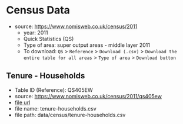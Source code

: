 # Census Data

- source: https://www.nomisweb.co.uk/census/2011
    - year: 2011
    - Quick Statistics (QS)
    - Type of area: super output areas - middle layer 2011
    - To download: `QS` > `Reference` > `Download (.csv)` > `Download the entire table for all areas` > `Type of area` > `Download button`

## Tenure - Households
- Table ID (Reference): QS405EW
- source: https://www.nomisweb.co.uk/census/2011/qs405ew
- [file url](https://www.nomisweb.co.uk/api/v01/dataset/nm_537_1.bulk.csv?time=latest&measures=20100&rural_urban=total&geography=TYPE297)
- file name: tenure-households.csv
- file path: data/census/tenure-households.csv

